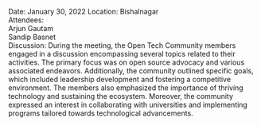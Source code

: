 Date: January 30, 2022 Location: Bishalnagar  
Attendees:  
Arjun Gautam  
Sandip Basnet  
Discussion: During the meeting, the Open Tech Community members engaged in a
discussion encompassing several topics related to their activities. The
primary focus was on open source advocacy and various associated endeavors.
Additionally, the community outlined specific goals, which included leadership
development and fostering a competitive environment. The members also
emphasized the importance of thriving technology and sustaining the ecosystem.
Moreover, the community expressed an interest in collaborating with
universities and implementing programs tailored towards technological
advancements.

